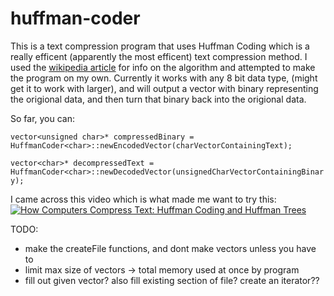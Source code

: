 # huffman-coder

This is a text compression program that uses Huffman Coding which is a really
efficent (apparently the most efficent) text compression method. I used the
[wikipedia article](https://en.wikipedia.org/wiki/Huffman_coding) for info on the algorithm and attempted to make the program
on my own. Currently it works with any 8 bit data type, (might get it to work
with larger), and will output a vector with binary representing the origional
data, and then turn that binary back into the origional data.


So far, you can:

`vector<unsigned char>* compressedBinary = HuffmanCoder<char>::newEncodedVector(charVectorContainingText);`
  
`vector<char>* decompressedText = HuffmanCoder<char>::newDecodedVector(unsignedCharVectorContainingBinary);`


I came across this video which is what made me want to try this:
[![How Computers Compress Text: Huffman Coding and Huffman Trees](http://img.youtube.com/vi/JsTptu56GM8/0.jpg)](http://www.youtube.com/watch?v=JsTptu56GM8)
  
  
  
 TODO:
 - make the createFile functions, and dont make vectors unless you have to
 - limit max size of vectors -> total memory used at once by program
 - fill out given vector? also fill existing section of file? create an iterator??


